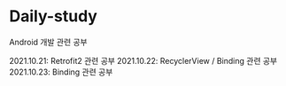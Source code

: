 # Daily-study
Android 개발 관련 공부

2021.10.21: Retrofit2 관련 공부
2021.10.22: RecyclerView / Binding 관련 공부
2021.10.23: Binding 관련 공부

